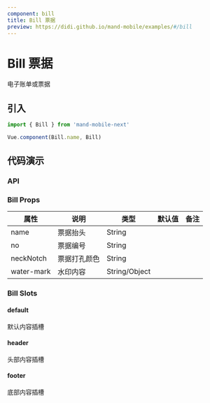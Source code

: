 ```yaml
---
component: bill
title: Bill 票据
preview: https://didi.github.io/mand-mobile/examples/#/bill
---
```


# Bill 票据


电子账单或票据

## 引入

```javascript
import { Bill } from 'mand-mobile-next'

Vue.component(Bill.name, Bill)
```

## 代码演示

<demo-wrapper
  src="src/packages/bill/demo"
  :demos="demos"
/>

<script setup>
const demos = import.meta.globEager('../../../src/packages/bill/demo/demo*.vue')
</script>

### API

### Bill Props
|属性 | 说明 | 类型 | 默认值 | 备注 |
|----|-----|------|------ |------|
|name|票据抬头|String| | |
|no|票据编号|String| | |
|neckNotch|票据打孔颜色|String| |
|water-mark|水印内容|String\/Object| | |

### Bill Slots

#### default
默认内容插槽

#### header
头部内容插槽

#### footer
底部内容插槽